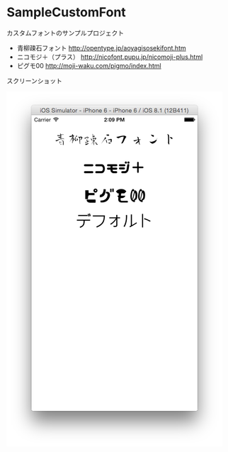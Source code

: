 SampleCustomFont
================

カスタムフォントのサンプルプロジェクト

- 青柳疎石フォント
http://opentype.jp/aoyagisosekifont.htm
- ニコモジ＋（プラス）
http://nicofont.pupu.jp/nicomoji-plus.html
- ピグモ00
http://moji-waku.com/pigmo/index.html

スクリーンショット

![スクリーンショット](https://raw.githubusercontent.com/ho9ho9/SampleCustomFont/master/screenshot.png)
